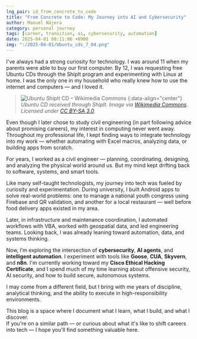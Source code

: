 ```yaml
---
lng_pair: id_from_concrete_to_code
title: "From Concrete to Code: My Journey into AI and Cybersecurity"
author: Manuel Nájera
category: personal journey
tags: [career, transition, ai, cybersecurity, automation]
date: 2025-04-01 08:11:06 +0900
img: ":/2025-04-01/Ubuntu_cds_7_04.png"
---
```


I've always had a strong curiosity for technology. I was around 11 when my parents were able to buy our first computer. By 12, I was requesting free Ubuntu CDs through the ShipIt program and experimenting with Linux at home. I was the only one in my household who really knew how to use the internet and computers — and I loved it.

>![Ubuntu ShipIt CD – Wikimedia Commons](:/2025-04-01/Ubuntu_cds_7_04.png)
>{:data-align="center"}
>*Ubuntu CD received through ShipIt. Image via [Wikimedia Commons](https://commons.wikimedia.org/wiki/File:Ubuntu_cds_7_04.jpg). Licensed under [CC BY-SA 3.0](https://creativecommons.org/licenses/by-sa/3.0/).*


Even though I later chose to study civil engineering (in part following advice about promising careers), my interest in computing never went away. Throughout my professional life, I kept finding ways to integrate technology into my work — whether automating with Excel macros, analyzing data, or building apps from scratch.

For years, I worked as a civil engineer — planning, coordinating, designing, and analyzing the physical world around us. But my mind kept drifting back to software, systems, and smart tools.

Like many self-taught technologists, my journey into tech was fueled by curiosity and experimentation. During university, I built Android apps to solve real-world problems: one to manage a national youth congress using Firebase and QR validation, and another for a local restaurant — well before food delivery apps existed in my area.

Later, in infrastructure and maintenance coordination, I automated workflows with VBA, worked with geospatial data, and led engineering teams. Looking back, I was already leaning toward automation, data, and systems thinking.

Now, I’m exploring the intersection of **cybersecurity**, **AI agents**, and **intelligent automation**. I experiment with tools like **Goose**, **CUA**, **Skyvern**, and **n8n**. I'm currently working toward my **Cisco Ethical Hacking Certificate**, and I spend much of my time learning about offensive security, AI security, and how to build secure, autonomous systems.

I may come from a different field, but I bring with me years of discipline, analytical thinking, and the ability to execute in high-responsibility environments.

This blog is a space where I document what I learn, what I build, and what I discover.  
If you're on a similar path — or curious about what it's like to shift careers into tech — I hope you'll find something valuable here.
